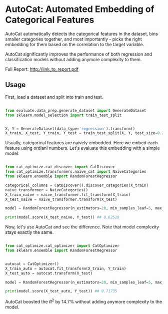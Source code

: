 # AutoCat: Automated Embedding of Categorical Features

AutoCat automatically detects the categorical features in the dataset, bins smaller categories together, 
and most importantly - picks the right embedding for them based on the correlation to the target variable.

AutoCat significantly improves the performance of both regression and classification models without adding anymore complexity
to them.

Full Report:
http://link_to_report.pdf

## Usage

First, load a dataset and split into train and test.

```python

from evaluate.data_prep.generate_dataset import GenerateDataset
from sklearn.model_selection import train_test_split 


X, Y = GenerateDataset(data_type='regression').transform()
X_train, X_test, Y_train, Y_test = train_test_split(X, Y, test_size=0.2)

```

Usually, categorical features are naively embedded. Here we embed each feature using ordianl numbers.
Let's evaluate this embedding with a simple model:

```python

from cat_optimize.cat_discover import CatDiscover
from cat_optimize.transformers.naive_cat import NaiveCategories
from sklearn.ensemble import RandomForestRegressor

categorical_columns = CatDiscover().discover_categories(X_train)
naive_transformer = NaiveCategories()
X_train_naive = naive_transformer.fit_transform(X_train)
X_test_naive = naive_transformer.transform(X_test)

model = RandomForestRegressor(n_estimators=20, min_samples_leaf=5, max_depth=10).fit(X_train_naive, Y_train)

print(model.score(X_test_naive, Y_test)) ## 0.62519

```

Now, let's use AutoCat and see the difference. Note that model complexity stays exactly the same.

```python

from cat_optimize.cat_optimizer import CatOptimizer
from sklearn.ensemble import RandomForestRegressor


autocat = CatOptimizer()
X_train_auto = autocat.fit_transform(X_train, Y_train)
X_test_auto = autocat.transform(X_test)

model = RandomForestRegressor(n_estimators=20, min_samples_leaf=5, max_depth=10).fit(X_train_auto, Y_train)

print(model.score(X_test_auto, Y_test)) ## 0.71735

```
AutoCat boosted the $R^2$ by 14.7% without adding anymore complexity to the model.